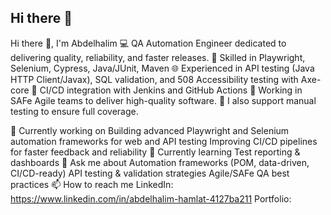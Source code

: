 ## Hi there 👋

Hi there 👋, I'm Abdelhalim
💻 QA Automation Engineer dedicated to delivering quality, reliability, and faster releases.
🔧 Skilled in Playwright, Selenium, Cypress, Java/JUnit, Maven
🌐 Experienced in API testing (Java HTTP Client/Javax), SQL validation, and 508 Accessibility testing with Axe-core
🚀 CI/CD integration with Jenkins and GitHub Actions
🤝 Working in SAFe Agile teams to deliver high-quality software.
🧪 I also support manual testing to ensure full coverage.

🔭 Currently working on
Building advanced Playwright and Selenium automation frameworks for web and API testing
Improving CI/CD pipelines for faster feedback and reliability
🌱 Currently learning
Test reporting & dashboards
💬 Ask me about
Automation frameworks (POM, data-driven, CI/CD-ready)
API testing & validation strategies
Agile/SAFe QA best practices
📫 How to reach me
LinkedIn: https://www.linkedin.com/in/abdelhalim-hamlat-4127ba211
Portfolio:
